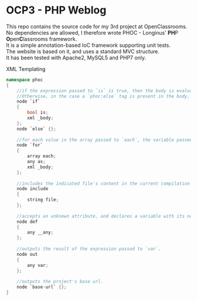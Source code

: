 # OCP3 - PHP Weblog

This repo contains the source code for my 3rd project at OpenClassrooms.  
No dependencies are allowed, I therefore wrote PHOC - Longinus' **PH**P **O**pen**C**lassrooms framework.  
It is a simple annotation-based IoC framework supporting unit tests.  
The website is based on it, and uses a standard MVC structure.  
It has been tested with Apache2, MySQL5 and PHP7 only.  

XML Templating  
```cpp
namespace phoc
{
    //if the expression passed to `is` is true, then the body is evaluated.
    //Otherwise, in the case a `phoc:else` tag is present in the body, the code following it is evaluated.
    node `if`
    {
        bool is;
        xml _body;
    };
    node `else` {};
    
    //for each value in the array passed to `each`, the variable passed to `as` is populated with the current value and the body evaluated.
    node `for`
    {
        array each;
        any as;
        xml _body;
    };
    
    //includes the indicated file's content in the current compilation unit.
    node include
    {
        string file;
    };
    
    //accepts an unknown attribute, and declares a variable with its name, populating it with the result of the passed expression.
    node def
    {
        any __any;
    };
    
    //outputs the result of the expression passed to `var`.
    node out
    {
        any var;
    };
    
    //outputs the project's base url.
    node `base-url` {};
}
```